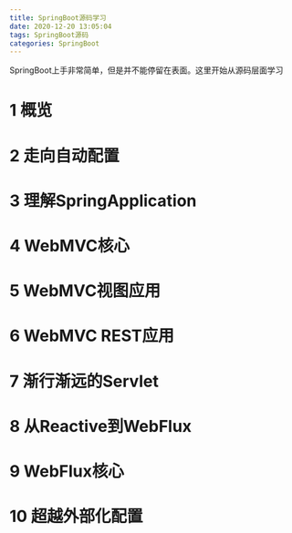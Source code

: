```yaml
---
title: SpringBoot源码学习
date: 2020-12-20 13:05:04
tags: SpringBoot源码
categories: SpringBoot
---
```


SpringBoot上手非常简单，但是并不能停留在表面。这里开始从源码层面学习

<!--more-->

# 1 概览

# 2 走向自动配置

# 3 理解SpringApplication

# 4 WebMVC核心

# 5 WebMVC视图应用

# 6 WebMVC REST应用

# 7 渐行渐远的Servlet

# 8 从Reactive到WebFlux

# 9 WebFlux核心

# 10 超越外部化配置

 